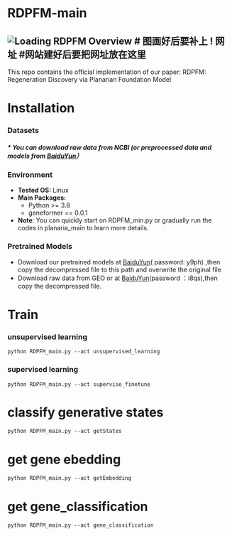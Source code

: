 # RDPFM-main
![Loading RDPFM Overview](overview.png "RDPFM Overview") # 图画好后要补上
! 网址 #网站建好后要把网址放在这里
---
This repo contains the official implementation of our paper:
RDPFM: Regeneration Discovery via Planarian Foundation Model
# Installation 
### Datasets

##### * You can download raw data from NCBI (or preprocessed data and models from [BaiduYun](链接：https://pan.baidu.com/s/1jEreRoycgqEKj70bvbvIcQ?pwd=h5hd)）
### Environment
* **Tested OS:** Linux
* **Main Packages:**
    * Python >= 3.8
    * geneformer == 0.0.1
* **Note**: You can quickly start on RDPFM_min.py or gradually run the codes in planaria_main to learn more details.

### Pretrained Models
* Download our pretrained models at [BaiduYun](https://pan.baidu.com/s/1Ye6bHXcX6lNVMLaXJyzyWg)( password: y9ph) ,then copy the decompressed file to this path and overwrite the original file
* Download raw data from GEO or at [BaiduYun](https://pan.baidu.com/s/1zAonrS7bGnn22pAU3Ggb-g?pwd=i8qs)(password ：i8qs),then copy the decompressed file.
# Train
### unsupervised learning
```
python RDPFM_main.py --act unsupervised_learning
```

### supervised learning
```
python RDPFM_main.py --act supervise_finetune
```

# classify generative states
```
python RDPFM_main.py --act getStates
```
# get gene ebedding

```
python RDPFM_main.py --act getEmbedding
```
# get gene_classification

```
python RDPFM_main.py --act gene_classification
```




